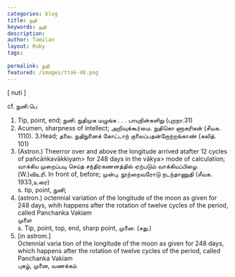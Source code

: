 ```yaml
---
categories: blog
title: நுதி
keywords: நுதி
description: 
author: Tamilan
layout: Ruby
tags: 
 
permalink: நுதி
featured: /images/ttak-48.png
---
```

  
[ nuti ]  
  
cf. நுனி.பெ  
1. Tip, point, end; நுனி. நுதிமுக மழுங்க . . . பாயுநின்களிறு (புறநா.31)  
2. Acumen, sharpness of intellect; அறிவுக்கூர்மை. நுதிகொ ணாகரிகன் (சீவக. 1110). 3.Head; தலை. நுதிநுனைக் கோட்டாற் குலைப்பதன்றோற்றங்காண் (கலித். 101)  
4. (Astron.) Theerror over and above the longitude arrived atafter 12 cycles of pañcāṅkavākkiyam> for 248 days in the vākya> mode of calculation; வாக்கிய முறைப்படி செய்த சந்திரகணனத்தில் ஏற்படும் வாக்கியப்பிழை. (W.)விஉரி. In front of, before; முன்பு. நூற்றைவரோடு நடந்தாணுதி (சீவக. 1933,உரை)  
s. tip, point, நுனி;  
2. (astron.) octennial variation of the longitude of the moon as given for 248 days, whih happens after the rotation of twelve cycles of the period, called Panchanka Vakiam  
முளை  
s. Tip, point, top, end, sharp point, முனை. (சது.)  
2. [in astrom.]  
Octennial varia tion of the longitude of the moon as given for 248 days, which happens after the rotation of twelve cycles of the period, called Panchanka Vakiam  
புகழ், முனை, வணக்கம்